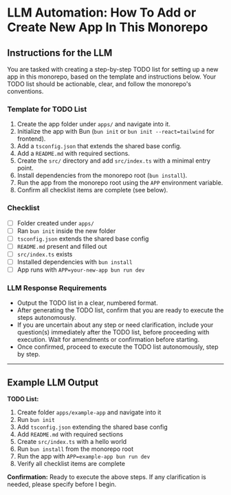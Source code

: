 # LLM Automation: How To Add or Create New App In This Monorepo

## Instructions for the LLM

You are tasked with creating a step-by-step TODO list for setting up a new app in this monorepo, based on the template and instructions below. Your TODO list should be actionable, clear, and follow the monorepo's conventions.

### Template for TODO List

1. Create the app folder under `apps/` and navigate into it.
2. Initialize the app with Bun (`bun init` or `bun init --react=tailwind` for frontend).
3. Add a `tsconfig.json` that extends the shared base config.
4. Add a `README.md` with required sections.
5. Create the `src/` directory and add `src/index.ts` with a minimal entry point.
6. Install dependencies from the monorepo root (`bun install`).
7. Run the app from the monorepo root using the `APP` environment variable.
8. Confirm all checklist items are complete (see below).

### Checklist

- [ ] Folder created under `apps/`
- [ ] Ran `bun init` inside the new folder
- [ ] `tsconfig.json` extends the shared base config
- [ ] `README.md` present and filled out
- [ ] `src/index.ts` exists
- [ ] Installed dependencies with `bun install`
- [ ] App runs with `APP=your-new-app bun run dev`

### LLM Response Requirements

- Output the TODO list in a clear, numbered format.
- After generating the TODO list, confirm that you are ready to execute the steps autonomously.
- If you are uncertain about any step or need clarification, include your question(s) immediately after the TODO list, before proceeding with execution. Wait for amendments or confirmation before starting.
- Once confirmed, proceed to execute the TODO list autonomously, step by step.

---

## Example LLM Output

**TODO List:**

1. Create folder `apps/example-app` and navigate into it
2. Run `bun init`
3. Add `tsconfig.json` extending the shared base config
4. Add `README.md` with required sections
5. Create `src/index.ts` with a hello world
6. Run `bun install` from the monorepo root
7. Run the app with `APP=example-app bun run dev`
8. Verify all checklist items are complete

**Confirmation:**
Ready to execute the above steps. If any clarification is needed, please specify before I begin.
